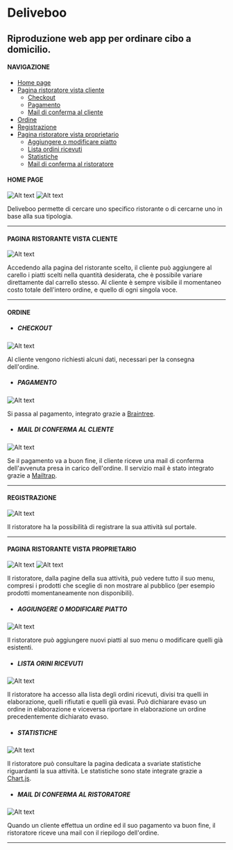 # Deliveboo

## Riproduzione web app per ordinare cibo a domicilio.

#### NAVIGAZIONE
- [Home page](#home-page)
- [Pagina ristoratore vista cliente](#pagina-ristorante-vista-cliente)
  - [Checkout](#checkout)
  - [Pagamento](#pagamento)
  - [Mail di conferma al cliente](#mail-di-conferma-al-cliente)
- [Ordine](#ordine)
- [Registrazione](#registrazione)
- [Pagina ristoratore vista proprietario](#pagina-ristorante-vista-proprietario)
  - [Aggiungere o modificare piatto](#aggiungere-o-modificare-piatto)
  - [Lista ordini ricevuti](#lista-ordini-ricevuti)
  - [Statistiche](#statistiche)
  - [Mail di conferma al ristoratore](#mail-di-conferma-al-ristoratore)

#### HOME PAGE
![Alt text](./screenshots/home_1.png?raw=true "home")
![Alt text](./screenshots/home_2.png?raw=true "home")

Deliveboo permette di cercare uno specifico ristorante o di cercarne uno in base alla sua tipologia.

---

#### PAGINA RISTORANTE VISTA CLIENTE
![Alt text](./screenshots/restaurant_customer.png?raw=true "restaurant_customer")

Accedendo alla pagina del ristorante scelto, il cliente può aggiungere al carello i piatti scelti nella quantità desiderata, che è possibile variare direttamente dal carrello stesso. Al cliente è sempre visibile il momentaneo costo totale dell'intero ordine, e quello di ogni singola voce. 

---

#### ORDINE
- ##### CHECKOUT
![Alt text](./screenshots/checkout.png?raw=true "checkout")

Al cliente vengono richiesti alcuni dati, necessari per la consegna dell'ordine.

- ##### PAGAMENTO
![Alt text](./screenshots/payment.png?raw=true "pagamento")

Si passa al pagamento, integrato grazie a [Braintree](https://www.braintreepayments.com/it).

- ##### MAIL DI CONFERMA AL CLIENTE
![Alt text](./screenshots/mail_customer.png?raw=true "mail_customer")

Se il pagamento va a buon fine, il cliente riceve una mail di conferma dell'avvenuta presa in carico dell'ordine. Il servizio mail è stato integrato grazie a [Mailtrap](https://mailtrap.io/).

---

#### REGISTRAZIONE
![Alt text](./screenshots/sign_in.png?raw=true "sign_in")

Il ristoratore ha la possibilità di registrare la sua attività sul portale.

---

#### PAGINA RISTORANTE VISTA PROPRIETARIO
![Alt text](./screenshots/restaurant_owner1.png?raw=true "restaurant_owner")
![Alt text](./screenshots/restaurant_owner2.png?raw=true "restaurant_owner")

Il ristoratore, dalla pagine della sua attività, può vedere tutto il suo menu, compresi i prodotti che sceglie di non mostrare al pubblico (per esempio prodotti momentaneamente non disponibili).

- ##### AGGIUNGERE O MODIFICARE PIATTO
![Alt text](./screenshots/new_dish.png?raw=true "new_dish")

Il ristoratore può aggiungere nuovi piatti al suo menu o modificare quelli già esistenti.

- ##### LISTA ORINI RICEVUTI
![Alt text](./screenshots/orders.png?raw=true "orders")

Il ristoratore ha accesso alla lista degli ordini ricevuti, divisi tra quelli in elaborazione, quelli rifiutati e quelli già evasi. Può dichiarare evaso un ordine in elaborazione e viceversa riportare in elaborazione un ordine precedentemente dichiarato evaso.

- ##### STATISTICHE
![Alt text](./screenshots/stats.png?raw=true "stats")

Il ristoratore può consultare la pagina dedicata a svariate statistiche riguardanti la sua attività. Le statistiche sono state integrate grazie a [Chart.js](https://www.chartjs.org/).

- ##### MAIL DI CONFERMA AL RISTORATORE
![Alt text](./screenshots/mail_owner.png?raw=true "mail_owner")

Quando un cliente effettua un ordine ed il suo pagamento va buon fine, il ristoratore riceve una mail con il riepilogo dell'ordine.

---

